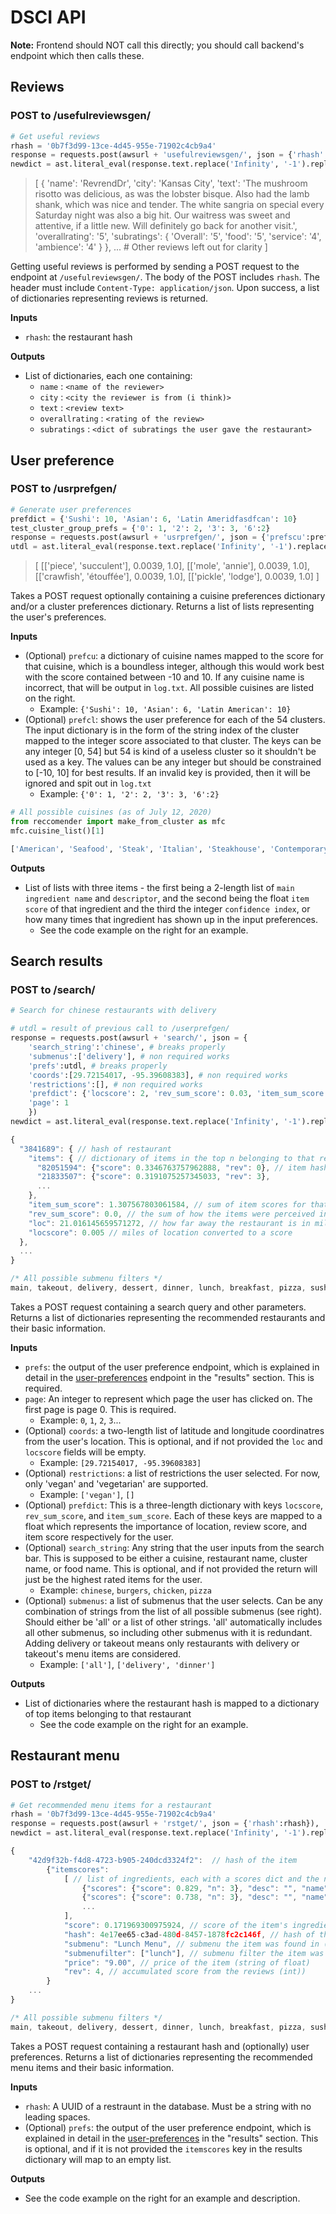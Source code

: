 
# DSCI API

**Note:** Frontend should NOT call this directly; you should call backend's endpoint which then calls these.

## Reviews

### POST to /usefulreviewsgen/

```python
# Get useful reviews
rhash = '0b7f3d99-13ce-4d45-955e-71902c4cb9a4'
response = requests.post(awsurl + 'usefulreviewsgen/', json = {'rhash':rhash})
newdict = ast.literal_eval(response.text.replace('Infinity', '-1').replace('false', 'False').replace('null','None'))
```
>[
    {
        'name': 'RevrendDr',
        'city': 'Kansas City',
        'text': 'The mushroom risotto was delicious, as was the lobster bisque.  Also had the lamb shank, which was nice and tender.  The white sangria on special every Saturday night was also a big hit.  Our waitress was sweet and attentive, if a little new.  Will definitely go back for another visit.',
        'overallrating': '5',
        'subratings':
            {
                'Overall': '5', 
                'food': '5',
                'service': '4',
                'ambience': '4'
            }
   }, ... # Other reviews left out for clarity
]

Getting useful reviews is performed by sending a POST request to the endpoint at `/usefulreviewsgen/`. The body of the POST includes `rhash`. The header must include `Content-Type: application/json`. Upon success, a list of dictionaries representing reviews is returned.

**Inputs**

* `rhash`: the restaurant hash

**Outputs**

* List of dictionaries, each one containing:
    * `name` : `<name of the reviewer>`
    * `city` : `<city the reviewer is from (i think)>`
    * `text` : `<review text>`
    * `overallrating` : `<rating of the review>`
    * `subratings` : `<dict of subratings the user gave the restaurant>`


## User preference

### POST to /usrprefgen/

```python
# Generate user preferences
prefdict = {'Sushi': 10, 'Asian': 6, 'Latin Ameridfasdfcan': 10}
test_cluster_group_prefs = {'0': 1, '2': 2, '3': 3, '6':2}
response = requests.post(awsurl + 'usrprefgen/', json = {'prefscu':prefdict, 'prefscl': test_cluster_group_prefs})
utdl = ast.literal_eval(response.text.replace('Infinity', '-1').replace('false', 'False').replace('null','None'))
```
>[
    [['piece', 'succulent'], 0.0039, 1.0],
    [['mole', 'annie'], 0.0039, 1.0],
    [['crawfish', 'étouffée'], 0.0039, 1.0],
    [['pickle', 'lodge'], 0.0039, 1.0]
]

Takes a POST request optionally containing a cuisine preferences dictionary and/or a cluster preferences dictionary. Returns a list of lists representing the user's preferences.

**Inputs**

* (Optional) `prefcu`: a dictionary of cuisine names mapped to the score for that cuisine, which is a boundless integer, although this would work best with the score contained between -10 and 10. If any cuisine name is incorrect, that will be output in `log.txt`. All possible cuisines are listed on the right.
    * Example: `{'Sushi': 10, 'Asian': 6, 'Latin American': 10}`
* (Optional) `prefcl`: shows the user preference for each of the 54 clusters. The input dictionary is in the form of the string index of the cluster mapped to the integer score associated to that cluster. The keys can be any integer \[0, 54\] but 54 is kind of a useless cluster so it shouldn't be used as a key. The values can be any integer but should be constrained to \[-10, 10\] for best results. If an invalid key is provided, then it will be ignored and spit out in `log.txt`
    * Example: `{'0': 1, '2': 2, '3': 3, '6':2}`

```python
# All possible cuisines (as of July 12, 2020)
from reccomender import make_from_cluster as mfc
mfc.cuisine_list()[1]

['American', 'Seafood', 'Steak', 'Italian', 'Steakhouse', 'Contemporary American', 'Southern', 'Mexican', 'Japanese', 'French', 'Wine Bar', 'Comfort Food', 'Contemporary Italian', 'Latin American', 'Tex-Mex', 'Cajun', 'Pizzeria', 'Mediterranean', 'Sushi', 'International', 'Lounge', 'Spanish', 'Asian', 'Global', 'Brazilian', 'Shellfish', 'Creole / Cajun / Southern', 'Bar / Lounge / Bottle Service', 'Tapas / Small Plates', 'Contemporary Southern', 'Bistro', 'Brazilian Steakhouse', 'European', 'Pub', 'Oyster Bar', 'Cocktail Bar', 'Chinese', 'Contemporary French', 'South American', 'Fusion / Eclectic', 'Farm-to-table', 'Gastro Pub', 'Sports Bar', 'Indian', 'Contemporary French / American', 'French American', 'Barbecue', 'Southwest', 'Continental', 'Vegetarian / Vegan', 'Southern African', 'Afternoon Tea', 'Contemporary Mexican', 'Latin / Spanish', 'Dessert', 'Grill', 'Lebanese', 'Korean', 'Sicilian', 'Peruvian', 'Chinese (Canton)', 'Fish', 'Burgers', 'Wild Game', 'Mexican / Southwestern', 'Contemporary Asian', 'Vietnamese', 'Traditional Mexican', 'Breakfast', 'Organic', 'Regional Japanese', 'Prime Rib', 'Dim Sum', 'Meat', 'Contemporary Indian', 'Winery', 'Halal', 'Pakistani', 'Argentinean', 'Greek', 'Creative Japanese', 'Teppanyaki', 'Ecuadorian', 'Cuban', 'Soul food', 'British', 'Beer Garden', 'Austrian', 'German', 'Rotisserie Chicken', 'Ramen', 'Regional Mexican', 'Café', 'Modern European', 'Northern Mexican', 'Thai', 'English', 'Fondue']
```

**Outputs**

* List of lists with three items - the first being a 2-length list of `main ingredient name` and `descriptor`, and the second being the float `item score` of that ingredient and the third the integer `confidence index`, or how many times that ingredient has shown up in the input preferences.
    * See the code example on the right for an example.


## Search results

### POST to /search/

```python
# Search for chinese restaurants with delivery

# utdl = result of previous call to /userprefgen/
response = requests.post(awsurl + 'search/', json = {
    'search_string':'chinese', # breaks properly
    'submenus':['delivery'], # non required works
    'prefs':utdl, # breaks properly
    'coords':[29.72154017, -95.39608383], # non required works
    'restrictions':[], # non required works
    'prefdict': {'locscore': 2, 'rev_sum_score': 0.03, 'item_sum_score': 0.6},
    'page': 1
    })
newdict = ast.literal_eval(response.text.replace('Infinity', '-1').replace('false', 'False').replace('null','None'))
```
```javascript
{
  "3841689": { // hash of restaurant 
    "items": { // dictionary of items in the top n belonging to that restaurant 
      "82051594": {"score": 0.3346763757962888, "rev": 0}, // item hash is mapped to the score
      "21833507": {"score": 0.3191075257345033, "rev": 3},
      ...
    },
    "item_sum_score": 1.307567803061584, // sum of item scores for that restaurant
    "rev_sum_score": 0.0, // the sum of how the items were perceived in the reviews
    "loc": 21.016145659571272, // how far away the restaurant is in miles
    "locscore": 0.005 // miles of location converted to a score
  },
  ...
}
```
```javascript
/* All possible submenu filters */
main, takeout, delivery, dessert, dinner, lunch, breakfast, pizza, sushi, appetizers, kids, brunch
```

Takes a POST request containing a search query and other parameters. Returns a list of dictionaries representing the recommended restaurants and their basic information.

**Inputs**

* `prefs`: the output of the user preference endpoint, which is explained in detail in the [user-preferences](#user-preference) endpoint in the "results" section. This is required.
* `page`: An integer to represent which page the user has clicked on. The first page is page 0. This is required.
    * Example: `0`, `1`, `2`, `3`...
* (Optional) `coords`: a two-length list of latitude and longitude coordinatres from the user's location. This is optional, and if not provided the `loc` and `locscore` fields will be empty. 
    * Example: `[29.72154017, -95.39608383]`
* (Optional) `restrictions`: a list of restrictions the user selected. For now, only 'vegan' and 'vegetarian' are supported.
    * Example: `['vegan']`, `[]`
* (Optional) `prefdict`: This is a three-length dictionary with keys `locscore`, `rev_sum_score`, and `item_sum_score`. Each of these keys are mapped to a float which represents the importance of location, review score, and item score respectively for the user.
* (Optional) `search_string`: Any string that the user inputs from the search bar. This is supposed to be either a cuisine, restaurant name, cluster name, or food name. This is optional, and if not provided the return will just be the highest rated items for the user.
    * Example: `chinese`, `burgers`, `chicken`, `pizza`
* (Optional) `submenus`: a list of submenus that the user selects. Can be any combination of strings from the list of all possible submenus (see right). Should either be 'all' or a list of other strings. 'all' automatically includes all other submenus, so including other submenus with it is redundant. Adding delivery or takeout means only restaurants with delivery or takeout's menu items are considered.
    * Example: `['all']`, `['delivery', 'dinner']`

**Outputs**

* List of dictionaries where the restaurant hash is mapped to a dictionary of top items belonging to that restaurant
    * See the code example on the right for an example.


## Restaurant menu 

### POST to /rstget/

```python
# Get recommended menu items for a restaurant 
rhash = '0b7f3d99-13ce-4d45-955e-71902c4cb9a4'
response = requests.post(awsurl + 'rstget/', json = {'rhash':rhash}), 'prefs':utdl}) 
newdict = ast.literal_eval(response.text.replace('Infinity', '-1').replace('false', 'False').replace('null','None'))
```
```javascript
{
    "42d9f32b-f4d8-4723-b905-240dcd3324f2":  // hash of the item
        {"itemscores": 
            [ // list of ingredients, each with a scores dict and the name and description. This structure is consistent for each ingredient, with the 'scores' key mapped to a dictionary of 'score' mapped to the item score, 'n' mapped to the confidence index, 'desc' mapped to the descriptor of that ingredient, and 'name' mapped to the name of that ingredient.
                {"scores": {"score": 0.829, "n": 3}, "desc": "", "name": "tomato"}, 
                {"scores": {"score": 0.738, "n": 3}, "desc": "", "name": "onion"},
                ...
            ],
            "score": 0.171969300975924, // score of the item's ingredients (float)
            "hash": 4e17ee65-c3ad-480d-8457-1878fc2c146f, // hash of the restaurant it belongs to (string)
            "submenu": "Lunch Menu", // submenu the item was found in (string)
            "submenufilter": ["lunch"], // submenu filter the item was found in (list of strings - constrained to items in all possible submenufilters
            "price": "9.00", // price of the item (string of float)
            "rev": 4, // accumulated score from the reviews (int))
        }
    ...
}
```
```javascript
/* All possible submenu filters */
main, takeout, delivery, dessert, dinner, lunch, breakfast, pizza, sushi, appetizers, kids, brunch
```

Takes a POST request containing a restaurant hash and (optionally) user preferences. Returns a list of dictionaries representing the recommended menu items and their basic information.

**Inputs**

* `rhash`: A UUID of a restraunt in the database. Must be a string with no leading spaces.
* (Optional) `prefs`: the output of the user preference endpoint, which is explained in detail in the [user-preferences](#user-preference) in the "results" section. This is optional, and if it is not provided the `itemscores` key in the results dictionary will map to an empty list. 

**Outputs**

* See the code example on the right for an example and description.